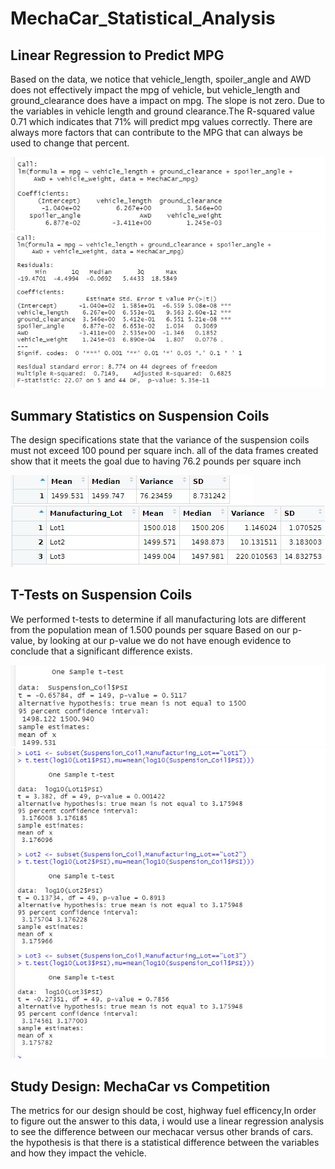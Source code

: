 # MechaCar_Statistical_Analysis

## Linear Regression to Predict MPG

Based on the data, we notice that vehicle_length, spoiler_angle and AWD does not effectively impact the mpg of vehicle, but vehicle_length and ground_clearance does have a impact on mpg. The slope is not zero. Due to the variables in vehicle length and ground clearance.The R-squared value 0.71 which indicates that 71% will predict mpg values correctly. There are always more factors that can contribute to the MPG that can always be used to change that percent. 


![Calculations](https://github.com/mhossain615/MechaCar_Statistical_Analysis/blob/main/image1.JPG)
![image](https://github.com/mhossain615/MechaCar_Statistical_Analysis/blob/main/image2.JPG)


## Summary Statistics on Suspension Coils

The design specifications state that the variance of the suspension coils must not exceed 100 pound per square inch. all of the data frames created show that it meets the goal due to having 76.2 pounds per square inch

![Calculations](https://github.com/mhossain615/MechaCar_Statistical_Analysis/blob/main/challenge2i1.JPG)
![image](https://github.com/mhossain615/MechaCar_Statistical_Analysis/blob/main/challenge2i2.JPG)

## T-Tests on Suspension Coils


We performed t-tests to determine if all manufacturing lots are different from the population mean of 1.500 pounds per square Based on our p-value, by looking at our p-value we do not have enough evidence to conclude that a significant difference exists.

![calculations](https://github.com/mhossain615/MechaCar_Statistical_Analysis/blob/main/challenge31.JPG)
![image](https://github.com/mhossain615/MechaCar_Statistical_Analysis/blob/main/challenge32.JPG)

## Study Design: MechaCar vs Competition

The  metrics for our design should be cost, highway fuel efficency,In order to figure out the answer to this data, i would use a linear regression analysis to see the difference between our mechacar versus other brands of cars. the hypothesis is that there is a statistical difference between the variables and how they impact the vehicle.

